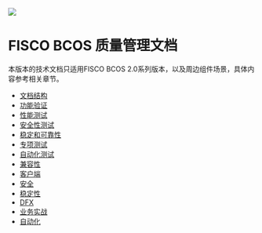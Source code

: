 ![](https://github.com/jishitang/FISCO-BCOS-TEST/raw/master/docs/FISCO_BCOS_QM_Logo.svg?sanitize=true)

# FISCO BCOS 质量管理文档

本版本的技术文档只适用FISCO BCOS 2.0系列版本，以及周边组件场景，具体内容参考相关章节。

- [文档结构](https://fisco-bcos-test.readthedocs.io/zh_CN/dev/docs/introduction.html)
- [功能验证](https://fisco-bcos-test.readthedocs.io/zh_CN/dev/docs/what_is_new.html)
- [性能测试](https://fisco-bcos-test.readthedocs.io/zh_CN/dev/docs/change_log/index.html)
- [安全性测试](https://fisco-bcos-test.readthedocs.io/zh_CN/dev/docs/installation.html)
- [稳定和可靠性](https://fisco-bcos-test.readthedocs.io/zh_CN/dev/docs/tutorial/index.html)
- [专项测试](https://fisco-bcos-test.readthedocs.io/zh_CN/dev/docs/manual/index.html)
- [自动化测试](https://fisco-bcos-test.readthedocs.io/zh_CN/dev/docs/enterprise_tools/index.html)
- [兼容性](https://fisco-bcos-test.readthedocs.io/zh_CN/latest/docs/sdk/index.html)
- [客户端](https://fisco-bcos-test.readthedocs.io/zh_CN/latest/docs/browser/browser.html)
- [安全](https://fisco-bcos-test.readthedocs.io/zh_CN/latest/docs/design/index.html)
- [稳定性](https://fisco-bcos-test.readthedocs.io/zh_CN/latest/docs/api.html)
- [DFX](https://fisco-bcos-test.readthedocs.io/zh_CN/latest/docs/faq.html)
- [业务实战](https://fisco-bcos-test.readthedocs.io/zh_CN/latest/docs/community.html)
- [自动化](https://fisco-bcos-test.readthedocs.io/zh_CN/latest/docs/autotest.html)
